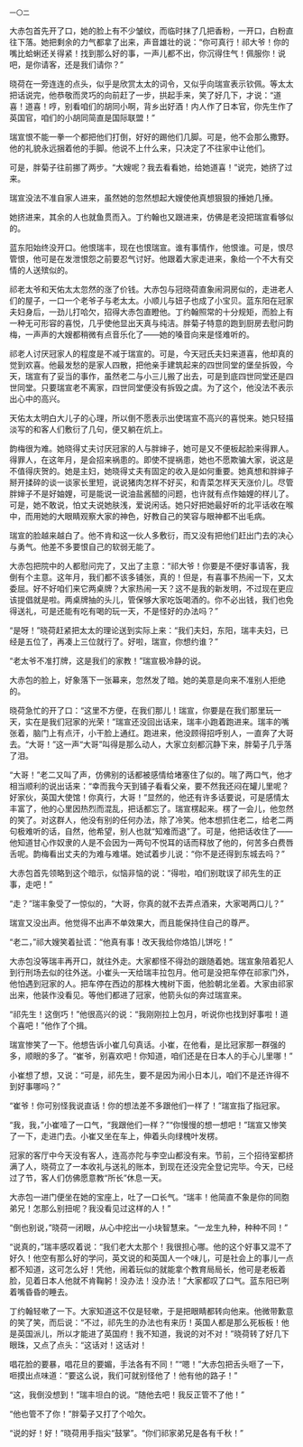     一〇二 

   大赤包首先开了口，她的脸上有不少皱纹，而临时抹了几把香粉，一开口，白粉直往下落。她把剩余的力气都拿了出来，声音雄壮的说：“你可真行！祁大爷！你的嘴比蛤蜊还关得紧！找到那么好的事，一声儿都不出，你沉得住气！佩服你！说吧，是你请客，还是我们请你？”

   晓荷在一旁连连的点头，似乎是欣赏太太的词令，又似乎向瑞宣表示钦佩。等太太把话说完，他恭敬而灵巧的向前赶了一步，拱起手来，笑了好几下，才说：“道喜！道喜！哼，别看咱们的胡同小啊，背乡出好酒！内人作了日本官，你先生作了英国官，咱们的小胡同简直是国际联盟！”

   瑞宣恨不能一拳一个都把他们打倒，好好的踢他们几脚。可是，他不会那么撒野。他的礼貌永远捆着他的手脚。他说不上什么来，只决定了不往家中让他们。

   可是，胖菊子往前挪了两步。“大嫂呢？我去看看她，给她道喜！”说完，她挤了过来。

   瑞宣没法不准自家人进来，虽然她的忽然想起大嫂使他真想狠狠的捶她几捶。

   她挤进来，其余的人也就鱼贯而入。丁约翰也又跟进来，仿佛是老没把瑞宣看够似的。

   蓝东阳始终没开口。他恨瑞丰，现在也恨瑞宣。谁有事情作，他恨谁。可是，恨尽管恨，他可是在发泄恨怨之前要忍气讨好。他跟着大家走进来，象给一个不大有交情的人送殡似的。

   祁老太爷和天佑太太忽然的涨了价钱。大赤包与冠晓荷直象闹洞房似的，走进老人们的屋子，一口一个老爷子与老太太。小顺儿与妞子也成了小宝贝。蓝东阳在冠家夫妇身后，一劲儿打哈欠，招得大赤包直瞪他。丁约翰照常的十分规矩，而脸上有一种无可形容的喜悦，几乎使他显出天真与纯洁。胖菊子特意的跑到厨房去慰问韵梅，一声声的大嫂都稍微有点音乐化了——她的嗓音向来是怪难听的。

   祁老人讨厌冠家人的程度是不减于瑞宣的。可是，今天冠氏夫妇来道喜，他却真的觉到欢喜。他最发愁的是家人四散，把他亲手建筑起来的四世同堂的堡垒拆毁，今天，瑞宣有了妥当的事作，虽然老二与小三儿搬了出去，可是到底四世同堂还是四世同堂。只要瑞宣老不离家，四世同堂便没有拆毁之虞。为了这个，他没法不表示出心中的高兴。

   天佑太太明白大儿子的心理，所以倒不愿表示出使瑞宣不高兴的喜悦来。她只轻描淡写的和客人们敷衍了几句，便又躺在炕上。

   韵梅很为难。她晓得丈夫讨厌冠家的人与胖婶子，她可是又不便板起脸来得罪人。得罪人，在这年月，是会招来祸患的。即使不提祸患，她也不愿欺骗大家，说这是不值得庆贺的。她是主妇，她晓得丈夫有固定的收入是如何重要。她真想和胖婶子掰开揉碎的谈一谈家长里短，说说猪肉怎样不好买，和青菜怎样天天涨价儿。尽管胖婶子不是好妯娌，可是能说一说油盐酱醋的问题，也许就有点作妯娌的样儿了。可是，她不敢说，怕丈夫说她肤浅，爱说闲话。她只好把她最好听的北平话收在喉中，而用她的大眼睛观察大家的神色，好教自己的笑容与眼神都不出毛病。

   瑞宣的脸越来越白了。他不肯和这一伙人多敷衍，而又没有把他们赶出门去的决心与勇气。他差不多要恨自己的软弱无能了。

   大赤包把院中的人都慰问完了，又出了主意：“祁大爷！你要是不便好事请客，我倒有个主意。这年月，我们都不该多铺张，真的！但是，有喜事不热闹一下，又太委屈。好不好咱们来它两桌牌？大家热闹一天？这不是我的新发明，不过现在更应该提倡就是啦。两桌牌抽的头儿，管保够大家吃饭喝酒的。你不必出钱，我们也免得送礼，可是还能有吃有喝的玩一天，不是怪好的办法吗？”

   “是呀！”晓荷赶紧把太太的理论送到实际上来：“我们夫妇，东阳，瑞丰夫妇，已经是五位了，再凑上三位就行了。好啦，瑞宣，你想约谁？”

   “老太爷不准打牌，这是我们的家教！”瑞宣极冷静的说。

   大赤包的脸上，好象落下一张幕来，忽然发了暗。她的美意是向来不准别人拒绝的。

   晓荷急忙的开了口：“这里不方便，在我们那儿！瑞宣，你要是在我们那里玩一天，实在是我们冠家的光荣！”瑞宣还没回出话来，瑞丰小跑着跑进来。瑞丰的嘴张着，脑门上有点汗，小干脸上通红。跑进来，他没顾得招呼别人，一直奔了大哥去。“大哥！”这一声“大哥”叫得是那么动人，大家立刻都沉静下来，胖菊子几乎落了泪。

   “大哥！”老二又叫了声，仿佛别的话都被感情给堵塞住了似的。喘了两口气，他才相当顺利的说出话来：“幸而我今天到铺子看看父亲，要不然我还闷在罐儿里呢？好家伙，英国大使馆！你真行，大哥！”显然的，他还有许多话要说，可是感情太丰富了，他的心里因热烈而混乱，把话都忘了。瑞宣楞起来。楞了一会儿，他忽然的笑了。对这群人，他没有别的任何办法，除了冷笑。他本想抓住老二，给老二两句极难听的话，自然，他希望，别人也就“知难而退”了。可是，他把话收住了——他知道甘心作奴隶的人是不会因为一两句不悦耳的话而释放了他的，何苦多白费唇舌呢。韵梅看出丈夫的为难与难堪。她试着步儿说：“你不是还得到东城去吗？”

   大赤包首先领略到这个暗示，似恼非恼的说：“得啦，咱们别耽误了祁先生的正事，走吧！”

   “走？”瑞丰象受了一惊似的，“大哥，你真的就不去弄点酒来，大家喝两口儿？”

   瑞宣又没出声。他觉得不出声不单效果大，而且能保持住自己的尊严。

   “老二，”祁大嫂笑着扯谎：“他真有事！改天我给你烙馅儿饼吃！”

   大赤包没等瑞丰再开口，就往外走。大家都怪不得劲的跟随着她。瑞宣象陪着犯人到行刑场去似的往外送。小崔头一天给瑞丰拉包月。他可是没把车停在祁家门外，他怕遇到冠家的人。把车停在西边的那株大槐树下面，他脸朝北坐着。大家由祁家出来，他装作没看见。等他们都进了冠家，他箭头似的奔过瑞宣来。

   “祁先生！这倒巧！”他很高兴的说：“我刚刚拉上包月，听说你也找到好事啦！道个喜吧！”他作了个揖。

   瑞宣惨笑了一下。他想告诉小崔几句真话。小崔，在他看，是比冠家那一群强的多，顺眼的多了。“崔爷，别喜欢吧！你知道，咱们还是在日本人的手心儿里哪！”

   小崔想了想，又说：“可是，祁先生，要不是因为闹小日本儿，咱们不是还许得不到好事哪吗？”

   “崔爷！你可别怪我说直话！你的想法差不多跟他们一样了！”瑞宣指了指冠家。

   “我，我，”小崔噎了一口气，“我跟他们一样？”“你慢慢的想一想吧！”瑞宣又惨笑了一下，走进门去。小崔又坐在车上，伸着头向绿槐叶发楞。

   冠家的客厅中今天没有客人，连高亦陀与李空山都没有来。节前，三个招待室都挤满了人，晓荷立了一本收礼与送礼的账本，到现在还没完全登记完毕。今天，已经过了节，客人们仿佛愿意教“所长”休息一天。

   大赤包一进门便坐在她的宝座上，吐了一口长气。“瑞丰！他简直不象是你的同胞弟兄！怎那么别扭呢？我没看见过这样的人！”

   “倒也别说，”晓荷一闭眼，从心中挖出一小块智慧来。“一龙生九种，种种不同！”

   “说真的，”瑞丰感叹着说：“我们老大太那个！我很担心哪。他的这个好事又混不了好久！他空有那么好的学问，英文说的和英国人一个味儿，可是社会上的事儿一点都不知道，这可怎么好！凭他，闹着玩似的就能拿个教育局局长，他可是老板着脸，见着日本人他就不肯鞠躬！没办法！没办法！”大家都叹了口气。蓝东阳已咧着嘴昏昏的睡去。

   丁约翰轻嗽了一下。大家知道这不仅是轻嗽，于是把眼睛都转向他来。他微带歉意的笑了笑，而后说：“不过，祁先生的办法也有来历！英国人都是那么死板板！他是英国派儿，所以才能进了英国府！我不知道，我说的对不对！”晓荷转了好几下眼珠，又点了点头：“这话对！这话对！

   唱花脸的要暴，唱花旦的要媚，手法各有不同！”“嗯！”大赤包把舌头咂了一下，咂摸出点味道：“要这么说，我们可就别怪他了！他有他的路子！”

   “这，我倒没想到！”瑞丰坦白的说。“随他去吧！我反正管不了他！”

   “他也管不了你！”胖菊子又打了个哈欠。

   “说的好！好！”晓荷用手指尖“鼓掌”。“你们祁家弟兄是各有千秋！”

